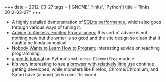 +++
date = 2012-03-27
tags = ['GNOME', 'links', 'Python']
title = "links 2012-03-27"
+++

-   A highly detailed demonstration of [SQLite performance], which also
    goes through various ways of tuning it.
-   [Advice to Aimless, Excited Programmers]; this sort of advice is not
    nothing new but the writer is so good and the site design so clean
    that it oughta be kinda canonical.
-   [Nobody Wants to Learn How to Program]; interesting advice on
    teaching programming.
-   [a gentle tutorial] on Python\'s `xml.etree.ElementTree` module
-   It\'s very interesting to see [a browser with relatively little use]
    continue getting developed, while monsters like Firefox,
    Chrome/Chromium, and Safari have (almost) taken over the world.

  [SQLite performance]: http://stackoverflow.com/q/1711631/321731
  [Advice to Aimless, Excited Programmers]: http://prog21.dadgum.com/80.html
  [Nobody Wants to Learn How to Program]: http://inventwithpython.com/blog/2012/03/03/nobody-wants-to-learn-how-to-program/
  [a gentle tutorial]: http://eli.thegreenplace.net/2012/03/15/processing-xml-in-python-with-elementtree/
  [a browser with relatively little use]: http://blogs.gnome.org/xan/2012/03/26/web-its-whats-for-dinner/
